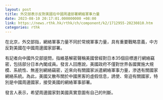 ```yaml
---
layout: post
title: 外交部表示反對美國在中國周邊部署網絡軍事力量
date: 2023-08-10 20:17:01.000000000 +08:00
link: https://news.rthk.hk/rthk/ch/component/k2/1712955-20230810.htm
categories: rthk
---
```


在北京，外交部指，網絡軍事力量不同於常規軍事力量，具有重要戰略意義，中方反對美國在中國周邊國家部署。

有記者向中國外交部提問，指維基解密聲稱美國曾經對日本35個目標進行網絡竊密，包括部分日本內閣成員。發言人回應說，美國政府不僅對世界各國實施大規模、系統性、無差別網絡竊密，近來向有關國家派遣網絡軍事力量，滲透有關國家網絡系統。為此，美國又散布關於中國黑客的虛假信息，誘使、脅迫有關國家，特別是中國周邊國家，接受美國的網絡軍事部署。

發言人表示，希望周邊國家對美國真實意圖有自己的判斷。
